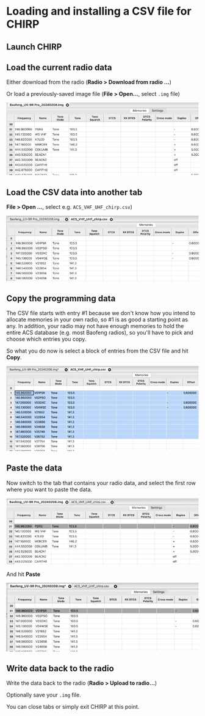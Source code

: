 
# Loading and installing a CSV file for CHIRP

## Launch CHIRP

## Load the current radio data

Either download from the radio (**Radio > Download from radio …**)

Or load a previously-saved image file (**File > Open…**, select `.img` file)

![Image loaded into CHIRP](images/chirp1.png)

## Load the CSV data into another tab

**File > Open …**, select e.g. `ACS_VHF_UHF_chirp.csv`)

![CSV file loaded into CHIRP](images/chirp2.png)

## Copy the programming data

The CSV file starts with entry #1 because we don't know how you intend to allocate memories in
your own radio, so #1 is as good a starting point as any. In addition, your radio may not have
enough memories to hold the entire ACS database (e.g. most Baofeng radios), so you'll have to
pick and choose which entries you copy.

So what you do now is select a block of entries from the CSV file and hit **Copy**.

![Several rows selected from CSV file](images/chirp3.png)

## Paste the data

Now switch to the tab that contains your radio data, and select the first row where you want to
paste the data.

![Select destination for data](images/chirp4.png)

And hit **Paste**

![Select destination for data](images/chirp5.png)

## Write data back to the radio

Write the data back to the radio (**Radio > Upload to radio…**)

Optionally save your `.img` file.

You can close tabs or simply exit CHIRP at this point.
